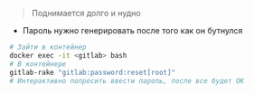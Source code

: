 > Поднимается долго и нудно

 - Пароль нужно генерировать после того как он бутнулся
```bash
# Зайти в контейнер
docker exec -it <gitlab> bash
# В контейнере
gitlab-rake "gitlab:password:reset[root]"
# Интерактивно попросить ввести пароль, после все будет ОК
```